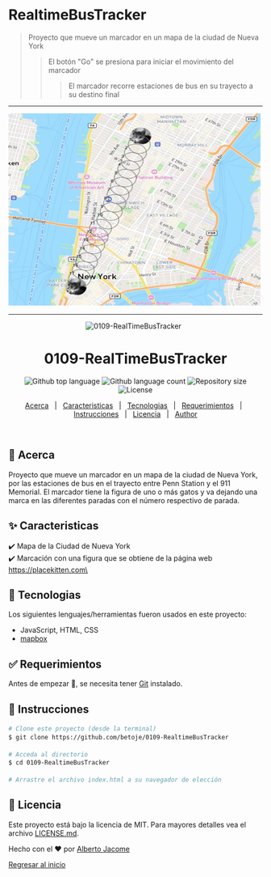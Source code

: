 # RealtimeBusTracker

> Proyecto que mueve un marcador en un mapa de la ciudad de Nueva York
>> El botón "Go" se presiona para iniciar el movimiento del marcador
>>> El marcador recorre estaciones de bus en su trayecto a su destino final

---
<img src="BusTracker.jpg" style="width: 500px; height: 380px" >

---

<div align="center" id="top"> 
  <img src="./.github/app.gif" alt="0109-RealTimeBusTracker" />
  &#xa0;
</div>

<h1 align="center">0109-RealTimeBusTracker</h1>

<p align="center">
  <img alt="Github top language" src="https://img.shields.io/github/languages/top/betoje/0109-realtimebustracker?color=56BEB8">

  <img alt="Github language count" src="https://img.shields.io/github/languages/count/betoje/0109-realtimebustracker?color=56BEB8">

  <img alt="Repository size" src="https://img.shields.io/github/repo-size/betoje/0109-realtimebustracker?color=56BEB8">

  <img alt="License" src="https://img.shields.io/github/license/betoje/0109-realtimebustracker?color=56BEB8">
</p>

<p align="center">
  <a href="#dart-acerca">Acerca</a> &#xa0; | &#xa0; 
  <a href="#sparkles-caracteristicas">Caracteristicas</a> &#xa0; | &#xa0;
  <a href="#rocket-tecnologias">Tecnologias</a> &#xa0; | &#xa0;
  <a href="#white_check_mark-requerimientos">Requerimientos</a> &#xa0; | &#xa0;
  <a href="#checkered_flag-instrucciones">Instrucciones</a> &#xa0; | &#xa0;
  <a href="#memo-licencia">Licencia</a> &#xa0; | &#xa0;
  <a href="https://github.com/betoje" target="_blank">Author</a>
</p>

<br>

## :dart: Acerca ##

Proyecto que mueve un marcador en un mapa de la ciudad de Nueva York, por las estaciones de bus en el trayecto entre Penn Station y el 911 Memorial. El marcador tiene la figura de uno o más gatos y va dejando una marca en las diferentes paradas con el número respectivo de parada.

## :sparkles: Caracteristicas ##

:heavy_check_mark: Mapa de la Ciudad de Nueva York\
:heavy_check_mark: Marcación con una figura que se obtiene de la página web https://placekitten.com\

## :rocket: Tecnologias ##

Los siguientes lenguajes/herramientas fueron usados en este proyecto:

- JavaScript, HTML, CSS
- [mapbox](https://www.mapbox.com/)

## :white_check_mark: Requerimientos ##

Antes de empezar :checkered_flag:, se necesita tener [Git](https://git-scm.com) instalado.

## :checkered_flag: Instrucciones ##

```bash
# Clone este proyecto (desde la terminal)
$ git clone https://github.com/betoje/0109-RealtimeBusTracker

# Acceda al directorio
$ cd 0109-RealtimeBusTracker

# Arrastre el archivo index.html a su navegador de elección
```
## :memo: Licencia ##

Este proyecto está bajo la licencia de MIT. Para mayores detalles vea el archivo [LICENSE.md](LICENSE).

Hecho con el :heart: por <a href="https://github.com/betoje" target="_blank">Alberto Jacome</a>&#xa0;

<a href="#top">Regresar al inicio</a>
